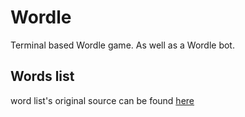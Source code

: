 # Wordle
Terminal based Wordle game. As well as a Wordle bot.

## Words list
word list's original source can be found [here](https://github.com/tabatkins/wordle-list)
